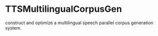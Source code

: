 # TTSMultilingualCorpusGen
construct and optimize a multilingual speech parallel corpus generation system.
